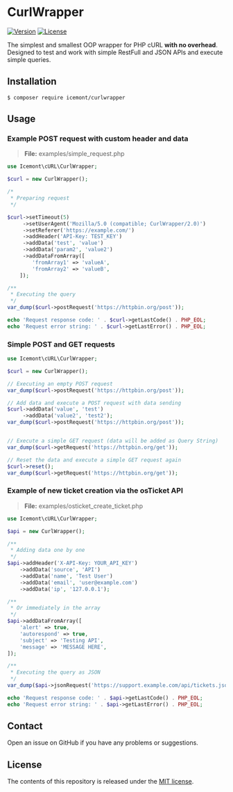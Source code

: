 # CurlWrapper

[![Version](https://poser.pugx.org/icemont/curlwrapper/version)](//packagist.org/packages/icemont/curlwrapper)
[![License](https://poser.pugx.org/icemont/curlwrapper/license)](//packagist.org/packages/icemont/curlwrapper)

The simplest and smallest OOP wrapper for PHP cURL **with no overhead**.  
Designed to test and work with simple RestFull and JSON APIs and execute simple queries.

## Installation

	$ composer require icemont/curlwrapper

## Usage
### Example POST request with custom header and data

> **File:** examples/simple_request.php
```php
use Icemont\cURL\CurlWrapper;

$curl = new CurlWrapper();

/*
 * Preparing request
 */

$curl->setTimeout(5)
     ->setUserAgent('Mozilla/5.0 (compatible; CurlWrapper/2.0)')
     ->setReferer('https://example.com/')
     ->addHeader('API-Key: TEST_KEY')
     ->addData('test', 'value')
     ->addData('param2', 'value2')
     ->addDataFromArray([
        'fromArray1' => 'valueA',
        'fromArray2' => 'valueB',
    ]);

/**
 * Executing the query
 */
var_dump($curl->postRequest('https://httpbin.org/post'));

echo 'Request response code: ' . $curl->getLastCode() . PHP_EOL;
echo 'Request error string: ' . $curl->getLastError() . PHP_EOL;

```

### Simple POST and GET requests
```php
use Icemont\cURL\CurlWrapper;

$curl = new CurlWrapper();

// Executing an empty POST request
var_dump($curl->postRequest('https://httpbin.org/post'));

// Add data and execute a POST request with data sending
$curl->addData('value', 'test')
     ->addData('value2', 'test2');
var_dump($curl->postRequest('https://httpbin.org/post'));


// Execute a simple GET request (data will be added as Query String)
var_dump($curl->getRequest('https://httpbin.org/get'));

// Reset the data and execute a simple GET request again
$curl->reset();
var_dump($curl->getRequest('https://httpbin.org/get'));

```
### Example of new ticket creation via the osTicket API

> **File:** examples/osticket_create_ticket.php

```php
use Icemont\cURL\CurlWrapper;

$api = new CurlWrapper();

/**
 * Adding data one by one
 */
$api->addHeader('X-API-Key: YOUR_API_KEY')
    ->addData('source', 'API')
    ->addData('name', 'Test User')
    ->addData('email', 'user@example.com')
    ->addData('ip', '127.0.0.1');

/**
 * Or immediately in the array
 */
$api->addDataFromArray([
    'alert' => true,
    'autorespond' => true,
    'subject' => 'Testing API',
    'message' => 'MESSAGE HERE',
]);

/**
 * Executing the query as JSON
 */
var_dump($api->jsonRequest('https://support.example.com/api/tickets.json'));

echo 'Request response code: ' . $api->getLastCode() . PHP_EOL;
echo 'Request error string: ' . $api->getLastError() . PHP_EOL;
```
## Contact

Open an issue on GitHub if you have any problems or suggestions.

## License

The contents of this repository is released under the [MIT license](https://opensource.org/licenses/MIT).
